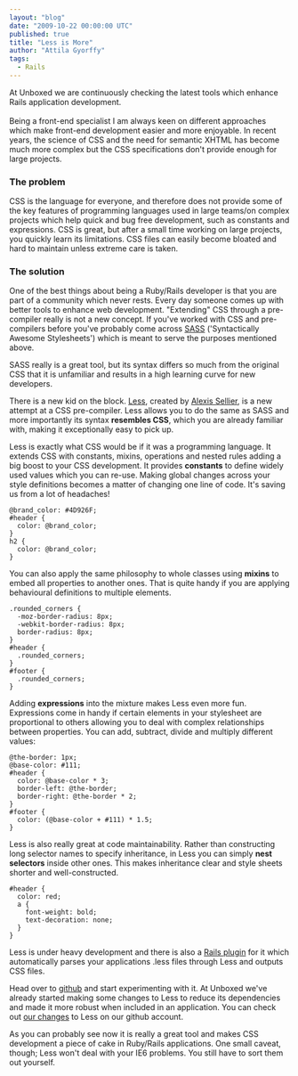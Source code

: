 ```yaml
---
layout: "blog"
date: "2009-10-22 00:00:00 UTC"
published: true
title: "Less is More"
author: "Attila Gyorffy"
tags:
  - Rails
---
```


<p>At Unboxed we are continuously checking the latest tools which enhance Rails application development.<br />
<br />
Being a front-end specialist I am always keen on different approaches which make front-end development easier and more enjoyable. In recent years, the science of CSS and the need for semantic XHTML has become much more complex but the CSS specifications don&#39;t provide enough for large projects.</p>
<h3>The problem</h3>
<p>CSS is the language for everyone, and therefore does not provide some of the key features of programming languages used in large teams/on complex projects which help quick and bug free development, such as constants and expressions. CSS is great, but after a small time working on large projects, you quickly learn its limitations. CSS files can easily become bloated and hard to maintain unless extreme care is taken.</p>
<h3>The solution</h3>
<p>One of the best things about being a Ruby/Rails developer is that you are part of a community which never rests. Every day someone comes up with better tools to enhance web development. &quot;Extending&quot; CSS through a pre-compiler really is not a new concept. If you&#39;ve worked with CSS and pre-compilers before you&#39;ve probably come across <a href="http://sass-lang.com">SASS</a> (&#39;Syntactically Awesome Stylesheets&#39;) which is meant to serve the purposes mentioned above.</p>
<p>SASS really is a great tool, but its syntax differs so much from the original CSS that it is unfamiliar and results in a high learning curve for new developers.</p>
<p>There is a new kid on the block. <a href="http://lesscss.org">Less</a>, created by <a href="http://twitter.com/cloudhead">Alexis Sellier</a>, is a new attempt at a CSS pre-compiler. Less allows you to do the same as SASS and more importantly its syntax <strong>resembles CSS</strong>, which you are already familiar with, making it exceptionally easy to pick up.</p>
<p>Less is exactly what CSS would be if it was a programming language. It extends CSS with constants, mixins, operations and nested rules adding a big boost to your CSS development. It provides <strong>constants</strong> to define widely used values which you can re-use. Making global changes across your style definitions becomes a matter of changing one line of code. It&#39;s saving us from a lot of headaches!</p>
<pre>
<code class="less"><span>@brand_color</span>: #4D926F;
#header {
  color: <span>@brand_color</span>;
}
h2 {
  color: <span>@brand_color</span>;
}
</code></pre>
<p>You can also apply the same philosophy to whole classes using <strong>mixins</strong> to embed all properties to another ones. That is quite handy if you are applying behavioural definitions to multiple elements.</p>
<pre>
<code class="less">.rounded_corners {
  -moz-border-radius: 8px;
  -webkit-border-radius: 8px;
  border-radius: 8px;
}
#header {
  <span>.rounded_corners</span>;
}
#footer {
  <span>.rounded_corners</span>;
}
</code></pre>
<p>Adding <strong>expressions</strong> into the mixture makes Less even more fun. Expressions come in handy if certain elements in your stylesheet are proportional to others allowing you to deal with complex relationships between properties. You can add, subtract, divide and multiply different values:</p>
<pre>
<code class="less">@the-border: 1px;
@base-color: #111;
#header {
  color: <span>@base-color * 3</span>;
  border-left: @the-border;
  border-right: <span>@the-border * 2</span>;
}
#footer {
  color: <span>(@base-color + #111) * 1.5</span>;
}
</code></pre>
<p>Less is also really great at code maintainability. Rather than constructing long selector names to specify inheritance, in Less you can simply <strong>nest selectors</strong> inside other ones. This makes inheritance clear and style sheets shorter and well-constructed.</p>
<pre>
<code class="less">#header {
  color: red;
  <span>a {
    font-weight: bold;
    text-decoration: none;
  }</span>
}
</code></pre>
<p>Less is under heavy development and there is also a <a href="http://github.com/cloudhead/more">Rails plugin</a> for it which automatically parses your applications .less files through Less and outputs CSS files.</p>
<p>Head over to <a href="http://github.com/cloudhead/less">github</a> and start experimenting with it. At Unboxed we&#39;ve already started making some changes to Less to reduce its dependencies and made it more robust when included in an application. You can check out <a href="http://github.com/unboxed/less">our changes</a> to Less on our github account.</p>
<p>As you can probably see now it is really a great tool and makes CSS development a piece of cake in Ruby/Rails applications. One small caveat, though; Less won&#39;t deal with your IE6 problems. You still have to sort them out yourself.</p>

